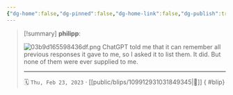 ```yaml
---
{"dg-home":false,"dg-pinned":false,"dg-home-link":false,"dg-publish":true,"type":"blip","disabled rules":["yaml-title","yaml-title-alias","file-name-heading"],"title":"philipp on mastodon @ 2023-02-23","created-date":"2023-02-23T07:43:49","id":109912931031849340,"updated-date":"2025-05-02T08:50:43","dg-path":"blips/109912931031849345.md","permalink":"/blips/109912931031849345/","dgPassFrontmatter":true}
---
```


> [!summary] **philipp**:
>
> ![03b9d165598436df.png](/img/user/attachments/03b9d165598436df.png)
> ChatGPT told me that it can remember all previous responses it gave to me, so I asked it to list them. It did. But none of them were ever supplied to me.
> - - -
>
> 🗓️ `Thu, Feb 23, 2023` · [[public/blips/109912931031849345\|🔗]]
{ #blip}

